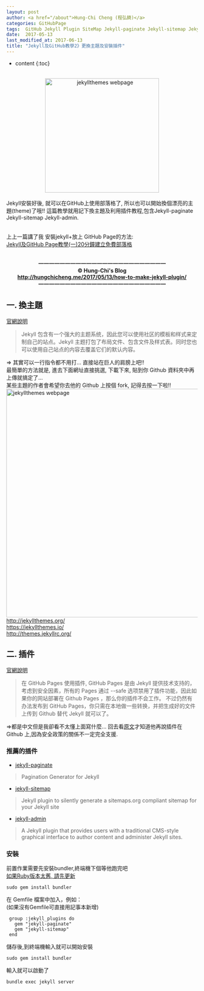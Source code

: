 ```yaml
---
layout: post
author: <a href="/about">Hung-Chi Cheng (程弘錡)</a>
categories: GitHubPage
tags:  GitHub Jekyll Plugin SiteMap Jekyll-paginate Jekyll-sitemap Jekyll-admin HTML 部落格 博客 教程 教學 懶人包
date:  2017-05-13
last_modified_at: 2017-06-13
title: "Jekyll及GitHub教學2》更換主題及安裝插件"
---
```

<!--                Title 的建議最大長度                   -->

* content
{:toc}

<!-- 文章概要 -->
<center><br>
<img src="http://img.sur.ly/thumbnails/620x343/j/jekyllthemes.org.png" alt="jekyllthemes webpage" width="300" itemprop="image">
</center><br>
Jekyll安裝好後, 就可以在GitHub上使用部落格了, 所以也可以開始換個漂亮的主題(theme)了哦!! 這篇教學就用記下換主題及利用插件教程,包含Jekyll-paginate Jekyll-sitemap Jekyll-admin.<br><br>
<!-- more -->

上上一篇講了我 安裝jekyll+放上 GitHub Page的方法:<br>
[Jekyll及GitHub Page教學(一)20分鐘建立免費部落格](http://hungchicheng.me/2017/05/11/how-to-make-blog-on-github/)<br>

<!-- 著作權start -->
<center><b><br>
一一一一一一一一一一一一一一一一一一一一一一一一<br>
&copy; Hung-Chi's Blog<br>
<a href="http://hungchicheng.me/2017/05/13/how-to-make-jekyll-plugin/" id="link" target="_blank">
	http://hungchicheng.me/2017/05/13/how-to-make-jekyll-plugin/
</a><br>
一一一一一一一一一一一一一一一一一一一一一一一一
</b></center>
<!-- 著作權end -->


## 一. 換主題
[官網說明](http://jekyllcn.com/docs/themes/)
>Jekyll 包含有一个强大的主题系统，因此您可以使用社区的模板和样式来定制自己的站点。Jekyll 主题打包了布局文件、包含文件及样式表。同时您也可以使用自己站点的内容去覆盖它们的默认内容。

=> 其實可以一行指令都不用打... 直接站在巨人的肩膀上吧!!<br>
最簡單的方法就是, 進去下面網址直接挑選, 下載下來, 貼到你 Github 資料夾中再上傳就搞定了...<br>
某些主題的作者會希望你去他的 Github 上按個 fork, 記得去按一下啦!!
<img src="http://img.sur.ly/thumbnails/620x343/j/jekyllthemes.org.png" alt="jekyllthemes webpage" width="600"><br>
<http://jekyllthemes.org/><br>
<https://jekyllthemes.io/><br>
<http://themes.jekyllrc.org/><br>


## 二. 插件
[官網說明](http://jekyllcn.com/docs/plugins/)
>在 GitHub Pages 使用插件, GitHub Pages 是由 Jekyll 提供技术支持的，考虑到安全因素，所有的 Pages 通过 --safe 选项禁用了插件功能，因此如果你的网站部署在 Github Pages ，那么你的插件不会工作。 不过仍然有办法发布到 GitHub Pages，你只需在本地做一些转换，并把生成好的文件上传到 Github 替代 Jekyll 就可以了。

=>都是中文但是我卻看不太懂上面寫什麼... 回去看[原文](https://jekyllrb.com/docs/plugins/)才知道他再說插件在Github 上,因為安全政策的關係不一定完全支援.

### 推薦的插件
* [jekyll-paginate](https://github.com/jekyll/jekyll-paginate)
>Pagination Generator for Jekyll
* [jekyll-sitemap](https://github.com/jekyll/jekyll-sitemap)
>Jekyll plugin to silently generate a sitemaps.org compliant sitemap for your Jekyll site
* [jekyll-admin](https://github.com/jekyll/jekyll-admin)
>A Jekyll plugin that provides users with a traditional CMS-style graphical interface to author content and administer Jekyll sites.

### 安裝
前置作業需要先安裝bundler,終端機下個等他跑完吧<br>
[如果Ruby版本太舊, 請先更新](https://www.ruby-lang.org/zh_tw/documentation/)
```
sudo gem install bundler
```

在 Gemfile 檔案中加入，例如：<br>
(如果沒有Gemfile可直接用記事本新增)

```
 group :jekyll_plugins do
   gem "jekyll-paginate"
   gem "jekyll-sitemap"
 end
```
儲存後,到終端機輸入就可以開始安裝
```
sudo gem install bundler
```
輸入就可以啟動了
```
bundle exec jekyll server
```